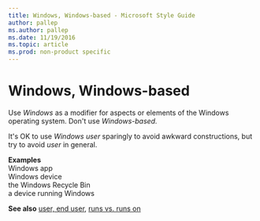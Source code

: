 ```yaml
---
title: Windows, Windows-based - Microsoft Style Guide
author: pallep
ms.author: pallep
ms.date: 11/19/2016
ms.topic: article
ms.prod: non-product specific
---
```


# Windows, Windows-based

Use *Windows* as a modifier for aspects or elements of the Windows operating system. Don't use *Windows-based.*

It's OK to use *Windows user* sparingly to avoid awkward constructions, but try to avoid *user* in general.

**Examples**  
Windows app  
Windows device  
the Windows Recycle Bin   
a device running Windows

**See also** [user, end user](/style-guide/a-z-word-list-term-collections/u/user-end-user), [runs vs. runs on](/style-guide/a-z-word-list-term-collections/r/runs-vs-runs-on)
